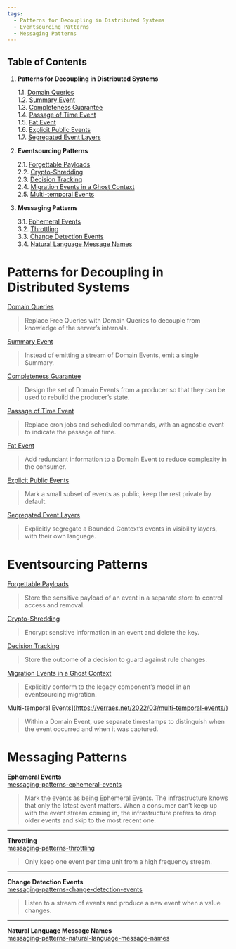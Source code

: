 ```yaml
---
tags:
  - Patterns for Decoupling in Distributed Systems
  - Eventsourcing Patterns
  - Messaging Patterns
---
```


## Table of Contents

1. **Patterns for Decoupling in Distributed Systems**  

   1.1. [Domain Queries](https://verraes.net/2019/05/patterns-for-decoupling-distsys-domain-query/)  
   1.2. [Summary Event](https://verraes.net/2019/05/patterns-for-decoupling-distsys-summary-event/)  
   1.3. [Completeness Guarantee](https://verraes.net/2019/05/patterns-for-decoupling-distsys-completeness-guarantee/)  
   1.4. [Passage of Time Event](https://verraes.net/2019/05/patterns-for-decoupling-distsys-passage-of-time-event/)  
   1.5. [Fat Event](https://verraes.net/2019/05/patterns-for-decoupling-distsys-fat-event/)  
   1.6. [Explicit Public Events](https://verraes.net/2019/05/patterns-for-decoupling-distsys-explicit-public-events/)  
   1.7. [Segregated Event Layers](https://verraes.net/2019/05/patterns-for-decoupling-distsys-segregated-event-layers/)  

2. **Eventsourcing Patterns**  

   2.1. [Forgettable Payloads](https://verraes.net/2019/05/eventsourcing-patterns-forgettable-payloads/)  
   2.2. [Crypto-Shredding](https://verraes.net/2019/05/eventsourcing-patterns-throw-away-the-key/)  
   2.3. [Decision Tracking](https://verraes.net/2019/05/eventsourcing-patterns-decision-tracking/)  
   2.4. [Migration Events in a Ghost Context](https://verraes.net/2019/06/eventsourcing-patterns-migration-events-ghost-context/)  
   2.5. [Multi-temporal Events](https://verraes.net/2022/03/multi-temporal-events/)  

3. **Messaging Patterns**  

   3.1. [Ephemeral Events](https://verraes.net/2019/05/messaging-patterns-ephemeral-events/)  
   3.2. [Throttling](https://verraes.net/2019/05/messaging-patterns-throttling/)  
   3.3. [Change Detection Events](https://verraes.net/2019/05/messaging-patterns-change-detection-events/)  
   3.4. [Natural Language Message Names](https://verraes.net/2019/06/messaging-patterns-natural-language-message-names/)  

# Patterns for Decoupling in Distributed Systems

[Domain Queries](https://verraes.net/2019/05/patterns-for-decoupling-distsys-domain-query/)
> Replace Free Queries with Domain Queries to decouple from knowledge of the server’s internals.

[Summary Event](https://verraes.net/2019/05/patterns-for-decoupling-distsys-summary-event/)
> Instead of emitting a stream of Domain Events, emit a single Summary.

[Completeness Guarantee](https://verraes.net/2019/05/patterns-for-decoupling-distsys-completeness-guarantee/)
> Design the set of Domain Events from a producer so that they can be used to rebuild the producer’s state.

[Passage of Time Event](https://verraes.net/2019/05/patterns-for-decoupling-distsys-passage-of-time-event/)
> Replace cron jobs and scheduled commands, with an agnostic event to indicate the passage of time.

[Fat Event](https://verraes.net/2019/05/patterns-for-decoupling-distsys-fat-event/)
> Add redundant information to a Domain Event to reduce complexity in the consumer.

[Explicit Public Events](https://verraes.net/2019/05/patterns-for-decoupling-distsys-explicit-public-events/)
> Mark a small subset of events as public, keep the rest private by default.

[Segregated Event Layers](https://verraes.net/2019/05/patterns-for-decoupling-distsys-segregated-event-layers/)
> Explicitly segregate a Bounded Context’s events in visibility layers, with their own language.

# Eventsourcing Patterns

[Forgettable Payloads](https://verraes.net/2019/05/eventsourcing-patterns-forgettable-payloads/)
> Store the sensitive payload of an event in a separate store to control access and removal.

[Crypto-Shredding](https://verraes.net/2019/05/eventsourcing-patterns-throw-away-the-key/)
> Encrypt sensitive information in an event and delete the key.

[Decision Tracking](https://verraes.net/2019/05/eventsourcing-patterns-decision-tracking/)
> Store the outcome of a decision to guard against rule changes.

[Migration Events in a Ghost Context](https://verraes.net/2019/06/eventsourcing-patterns-migration-events-ghost-context/)
> Explicitly conform to the legacy component’s model in an eventsourcing migration.

Multi-temporal Events](https://verraes.net/2022/03/multi-temporal-events/)
> Within a Domain Event, use separate timestamps to distinguish when the event occurred and when it was captured.

# Messaging Patterns

**Ephemeral Events**  
[messaging-patterns-ephemeral-events](https://verraes.net/2019/05/messaging-patterns-ephemeral-events/)

> Mark the events as being Ephemeral Events. The infrastructure knows that only the latest event matters. When a consumer can’t keep up with the event stream coming in, the infrastructure prefers to drop older events and skip to the most recent one.

---

**Throttling**  
[messaging-patterns-throttling](https://verraes.net/2019/05/messaging-patterns-throttling/)

> Only keep one event per time unit from a high frequency stream.

---

**Change Detection Events**  
[messaging-patterns-change-detection-events](https://verraes.net/2019/05/messaging-patterns-change-detection-events/)

> Listen to a stream of events and produce a new event when a value changes.

---

**Natural Language Message Names**  
[messaging-patterns-natural-language-message-names](https://verraes.net/2019/06/messaging-patterns-natural-language-message-names/)


